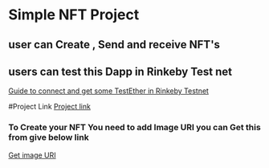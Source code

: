 # Simple NFT Project 
## user can Create , Send and receive NFT's
## users can test this Dapp in Rinkeby Test net 
 
[Guide to connect and get some TestEther  in Rinkeby Testnet ](https://www.geeksforgeeks.org/ethereum-blockchain-getting-free-test-ethers-for-rinkeby-test-network/)

#Project Link
[Project link](http://umcreations.me/CollectionCreator/)

### To Create your NFT You need to add Image URI you can Get this from give below link
[Get image URI ](https://filetoipfs.herokuapp.com/)